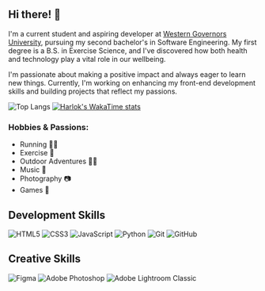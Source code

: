 ## Hi there! 👋

I'm a current student and aspiring developer at [Western Governors University](https://www.wgu.edu/), pursuing my second bachelor's in Software Engineering. My first degree is a B.S. in Exercise Science, and I've discovered how both health and technology play a vital role in our wellbeing.

I'm passionate about making a positive impact and always eager to learn new things. Currently, I'm working on enhancing my front-end development skills and building projects that reflect my passions.

![Top Langs](https://github-readme-stats.vercel.app/api/top-langs/?username=jordycg&layout=compact)
[![Harlok's WakaTime stats](https://github-readme-stats.vercel.app/api/wakatime?username=jordycg)](https://github.com/jordycg/github-readme-stats)

### Hobbies & Passions:
- Running 🏃‍♂️
- Exercise 💪
- Outdoor Adventures 🌲🌞
- Music 🎹
- Photography 📷
- Games 👾


## Development Skills
![HTML5](https://img.shields.io/badge/html5-%23E34F26.svg?style=for-the-badge&logo=html5&logoColor=white)
![CSS3](https://img.shields.io/badge/css3-%231572B6.svg?style=for-the-badge&logo=css3&logoColor=white)
![JavaScript](https://img.shields.io/badge/javascript-%23323330.svg?style=for-the-badge&logo=javascript&logoColor=%23F7DF1E)
![Python](https://img.shields.io/badge/python-3670A0?style=for-the-badge&logo=python&logoColor=ffdd54)
![Git](https://img.shields.io/badge/git-%23F05033.svg?style=for-the-badge&logo=git&logoColor=white)
![GitHub](https://img.shields.io/badge/github-%23121011.svg?style=for-the-badge&logo=github&logoColor=white)

## Creative Skills
![Figma](https://img.shields.io/badge/figma-%23F24E1E.svg?style=for-the-badge&logo=figma&logoColor=white)
![Adobe Photoshop](https://img.shields.io/badge/adobe%20photoshop-%2331A8FF.svg?style=for-the-badge&logo=adobe%20photoshop&logoColor=white)
![Adobe Lightroom Classic](https://img.shields.io/badge/Adobe%20Lightroom%20Classic-31A8FF.svg?style=for-the-badge&logo=Adobe%20Lightroom%20Classic&logoColor=white)



<!--
**jordycg/jordycg** is a ✨ _special_ ✨ repository because its `README.md` (this file) appears on your GitHub profile.

Here are some ideas to get you started:

- 🔭 I’m currently working on ...
- 🌱 I’m currently learning ...
- 👯 I’m looking to collaborate on ...
- 🤔 I’m looking for help with ...
- 💬 Ask me about ...
- 📫 How to reach me: ...
- 😄 Pronouns: ...
- ⚡ Fun fact: ...
-->
